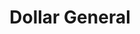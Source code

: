 ---
title: "Dollar General"
url: /bloomington/dollar-general-towanda-avenue/
shop: variety store
---